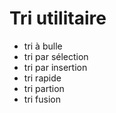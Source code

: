 # Tri utilitaire
 - tri à bulle
 - tri par sélection
 - tri par insertion
 - tri rapide
 - tri partion
 - tri fusion